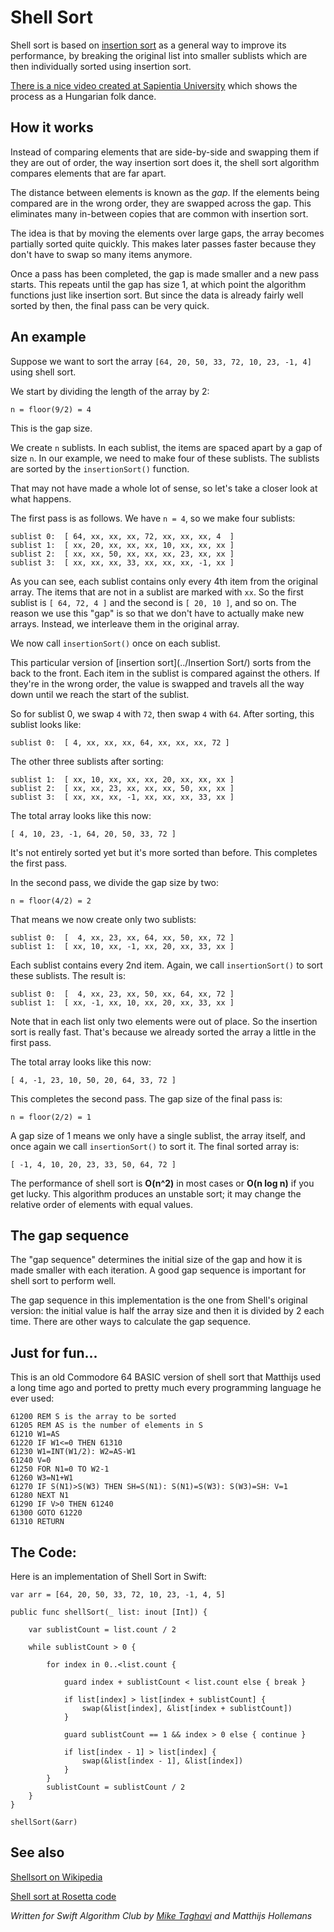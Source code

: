 # Shell Sort

Shell sort is based on [insertion sort](../Insertion%20Sort/) as a general way to improve its performance, by breaking the original list into smaller sublists which are then individually sorted using insertion sort.

[There is a nice video created at Sapientia University](https://www.youtube.com/watch?v=CmPA7zE8mx0) which shows the process as a Hungarian folk dance.

## How it works

Instead of comparing elements that are side-by-side and swapping them if they are out of order, the way insertion sort does it, the shell sort algorithm compares elements that are far apart.

The distance between elements is known as the *gap*. If the elements being compared are in the wrong order, they are swapped across the gap. This eliminates many in-between copies that are common with insertion sort.

The idea is that by moving the elements over large gaps, the array becomes partially sorted quite quickly. This makes later passes faster because they don't have to swap so many items anymore.

Once a pass has been completed, the gap is made smaller and a new pass starts.  This repeats until the gap has size 1, at which point the algorithm functions just like  insertion sort. But since the data is already fairly well sorted by then, the final pass can be very quick.

## An example

Suppose we want to sort the array `[64, 20, 50, 33, 72, 10, 23, -1, 4]` using shell sort.

We start by dividing the length of the array by 2:

    n = floor(9/2) = 4

This is the gap size.

We create `n` sublists. In each sublist, the items are spaced apart by a gap of size `n`. In our example, we need to make four of these sublists. The sublists are sorted by the `insertionSort()` function.

That may not have made a whole lot of sense, so let's take a closer look at what happens.

The first pass is as follows. We have `n = 4`, so we make four sublists:

	sublist 0:  [ 64, xx, xx, xx, 72, xx, xx, xx, 4  ]
	sublist 1:  [ xx, 20, xx, xx, xx, 10, xx, xx, xx ]
	sublist 2:  [ xx, xx, 50, xx, xx, xx, 23, xx, xx ]
	sublist 3:  [ xx, xx, xx, 33, xx, xx, xx, -1, xx ]

As you can see, each sublist contains only every 4th item from the original array. The items that are not in a sublist are marked with `xx`. So the first sublist is `[ 64, 72, 4 ]` and the second is `[ 20, 10 ]`, and so on. The reason we use this "gap" is so that we don't have to actually make new arrays. Instead, we interleave them in the original array.

We now call `insertionSort()` once on each sublist.

This particular version of [insertion sort](../Insertion Sort/) sorts from the back to the front. Each item in the sublist is compared against the others. If they're in the wrong order, the value is swapped and travels all the way down until we reach the start of the sublist.

So for sublist 0, we swap `4` with `72`, then swap `4` with `64`. After sorting, this sublist looks like:

    sublist 0:  [ 4, xx, xx, xx, 64, xx, xx, xx, 72 ]

The other three sublists after sorting:

	sublist 1:  [ xx, 10, xx, xx, xx, 20, xx, xx, xx ]
	sublist 2:  [ xx, xx, 23, xx, xx, xx, 50, xx, xx ]
	sublist 3:  [ xx, xx, xx, -1, xx, xx, xx, 33, xx ]
    
The total array looks like this now:

	[ 4, 10, 23, -1, 64, 20, 50, 33, 72 ]

It's not entirely sorted yet but it's more sorted than before. This completes the first pass.

In the second pass, we divide the gap size by two:

	n = floor(4/2) = 2

That means we now create only two sublists:

	sublist 0:  [  4, xx, 23, xx, 64, xx, 50, xx, 72 ]
	sublist 1:  [ xx, 10, xx, -1, xx, 20, xx, 33, xx ]

Each sublist contains every 2nd item. Again, we call `insertionSort()` to sort these sublists. The result is:

	sublist 0:  [  4, xx, 23, xx, 50, xx, 64, xx, 72 ]
	sublist 1:  [ xx, -1, xx, 10, xx, 20, xx, 33, xx ]

Note that in each list only two elements were out of place. So the insertion sort is really fast. That's because we already sorted the array a little in the first pass.

The total array looks like this now:

	[ 4, -1, 23, 10, 50, 20, 64, 33, 72 ]

This completes the second pass. The gap size of the final pass is:

	n = floor(2/2) = 1

A gap size of 1 means we only have a single sublist, the array itself, and once again we call `insertionSort()` to sort it. The final sorted array is:

	[ -1, 4, 10, 20, 23, 33, 50, 64, 72 ]

The performance of shell sort is **O(n^2)** in most cases or **O(n log n)** if you get lucky. This algorithm produces an unstable sort; it may change the relative order of elements with equal values.
  
## The gap sequence

The "gap sequence" determines the initial size of the gap and how it is made smaller with each iteration. A good gap sequence is important for shell sort to perform well.

The gap sequence in this implementation is the one from Shell's original version: the initial value is half the array size and then it is divided by 2 each time. There are other ways to calculate the gap sequence.

## Just for fun...

This is an old Commodore 64 BASIC version of shell sort that Matthijs used a long time ago and ported to pretty much every programming language he ever used:

	61200 REM S is the array to be sorted
	61205 REM AS is the number of elements in S
	61210 W1=AS
	61220 IF W1<=0 THEN 61310
	61230 W1=INT(W1/2): W2=AS-W1
	61240 V=0
	61250 FOR N1=0 TO W2-1
	61260 W3=N1+W1
	61270 IF S(N1)>S(W3) THEN SH=S(N1): S(N1)=S(W3): S(W3)=SH: V=1
	61280 NEXT N1
	61290 IF V>0 THEN 61240
	61300 GOTO 61220
	61310 RETURN

## The Code:
Here is an implementation of Shell Sort in Swift:
```
var arr = [64, 20, 50, 33, 72, 10, 23, -1, 4, 5]

public func shellSort(_ list: inout [Int]) {
    
    var sublistCount = list.count / 2
   
    while sublistCount > 0 {
        
        for index in 0..<list.count {
           
            guard index + sublistCount < list.count else { break }
            
            if list[index] > list[index + sublistCount] {
                swap(&list[index], &list[index + sublistCount])
            }
            
            guard sublistCount == 1 && index > 0 else { continue }
            
            if list[index - 1] > list[index] {
                swap(&list[index - 1], &list[index])
            }
        }
        sublistCount = sublistCount / 2
    }
}

shellSort(&arr)
```

## See also

[Shellsort on Wikipedia](https://en.wikipedia.org/wiki/Shellsort)

[Shell sort at Rosetta code](http://rosettacode.org/wiki/Sorting_algorithms/Shell_sort)

*Written for Swift Algorithm Club by [Mike Taghavi](https://github.com/mitghi) and Matthijs Hollemans*
